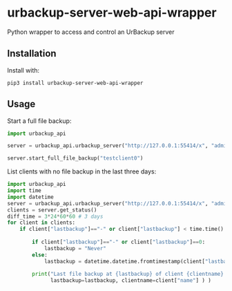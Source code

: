 # urbackup-server-web-api-wrapper
Python wrapper to access and control an UrBackup server

## Installation

Install with:

	pip3 install urbackup-server-web-api-wrapper

## Usage

Start a full file backup:

```python
import urbackup_api

server = urbackup_api.urbackup_server("http://127.0.0.1:55414/x", "admin", "foo")

server.start_full_file_backup("testclient0")
```

List clients with no file backup in the last three days:

```python
import urbackup_api
import time
import datetime
server = urbackup_api.urbackup_server("http://127.0.0.1:55414/x", "admin", "foo")
clients = server.get_status()
diff_time = 3*24*60*60 # 3 days
for client in clients:    
    if client["lastbackup"]=="-" or client["lastbackup"] < time.time() - diff_time:
            
        if client["lastbackup"]=="-" or client["lastbackup"]==0:
            lastbackup = "Never"
        else:
            lastbackup = datetime.datetime.fromtimestamp(client["lastbackup"]).strftime("%x %X")
                        
        print("Last file backup at {lastbackup} of client {clientname} is older than three days".format(
              lastbackup=lastbackup, clientname=client["name"] ) )
```

